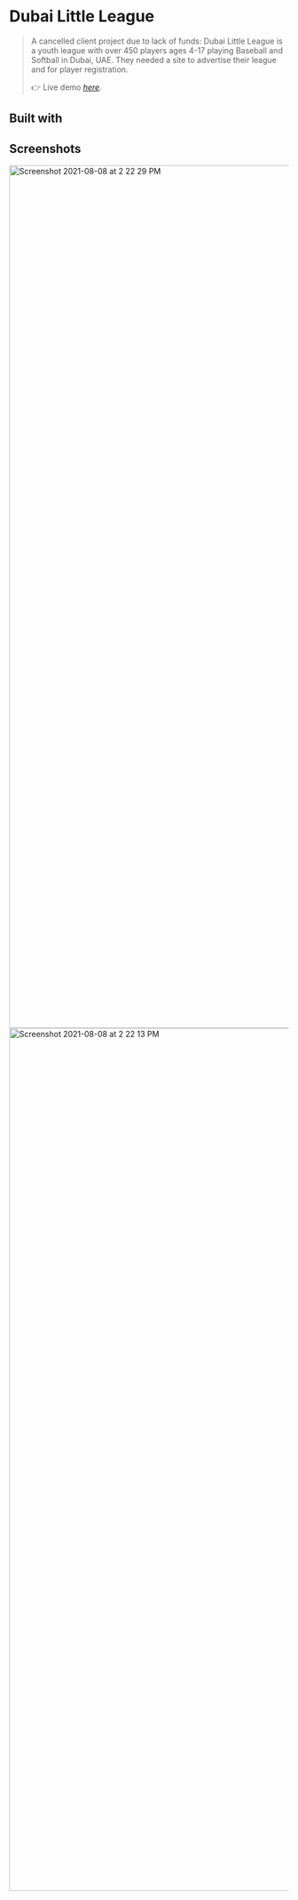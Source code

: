 # Dubai Little League
> A cancelled client project due to lack of funds: Dubai Little League is a youth league with over 450 players ages 4-17 playing Baseball and Softball in Dubai, UAE. They needed a site to advertise their league and for player registration.
> 
> 👉 Live demo [_here_](http://dubailittleleague.herokuapp.com).

## Built with

## Screenshots
<img width="1552" alt="Screenshot 2021-08-08 at 2 22 29 PM" src="https://user-images.githubusercontent.com/59119022/128633434-150b6de7-e14d-46eb-965a-a5d808c13f4e.png">
<img width="1552" alt="Screenshot 2021-08-08 at 2 22 13 PM" src="https://user-images.githubusercontent.com/59119022/128633439-648a5730-d2b1-4f66-b891-6ddf5521b8eb.png">
